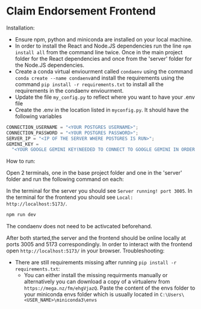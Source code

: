 # Claim Endorsement Frontend

Installation:

- Ensure npm, python and miniconda are installed on your local machine.
- In order to install the React and Node.JS dependencies run the line `npm install all` from the command line twice. Once in the main project folder for the React dependencies and once from the 'server' folder for the Node.JS dependencies.
- Create a conda virtual enviourment called `condaenv` using the command `conda create --name condaenv`and install the requirements using the command `pip install -r requirements.txt` to install all the requirements in the condaenv enviourment.
- Update the file `my_config.py` to reflect where you want to have your .env file
- Create the .env in the location listed in `myconfig.py`. It should have the following variables

```js
CONNECTION_USERNAME = "<YOUR POSTGRES USERNAME>";
CONNECTION_PASSWORD = "<YOUR POSTGRES PASSWORD>";
SERVER_IP = "<IP OF THE SERVER WHERE POSTGRES IS RUN>";
GEMINI_KEY =
  "<YOUR GOOGLE GEMINI KEY(NEEDED TO CONNECT TO GOOGLE GEMINI IN ORDER TO GET EXPLANATIONS)>";
```

How to run:

Open 2 terminals, one in the base project folder and one in the 'server' folder and run the following command on each:

In the terminal for the server you should see `Server running! port 3005`.
In the terminal for the frontend you should see `Local:   http://localhost:5173/`.

```js
npm run dev
```

The condaenv does not need to be activcated beforehand.

After both started,the server and the frontend should be online locally at ports 3005 and 5173 correspondingly. In order to interact with the frontend open `http://localhost:5173/` in your browser.
Troubleshooting:

- There are still requirements missing after running `pip install -r requirements.txt`:
  - You can either install the missing requirments manually or alternatively you can download a copy of a virtualenv from `https://mega.nz/fm/ehgVjazQ`. Paste the content of the envs folder to your miniconda envs folder which is usually located in `C:\Users\<USER_NAME>\miniconda3\envs`
